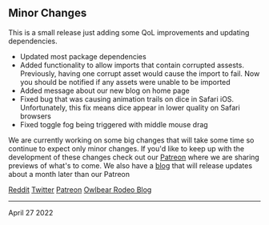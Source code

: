 ## Minor Changes

This is a small release just adding some QoL improvements and updating dependencies.

- Updated most package dependencies
- Added functionality to allow imports that contain corrupted assests. Previously, having one corrupt asset would cause the import to fail. Now you should be notified if any assets were unable to be imported
- Added message about our new blog on home page
- Fixed bug that was causing animation trails on dice in Safari iOS. Unfortunately, this fix means dice appear in lower quality on Safari browsers
- Fixed toggle fog being triggered with middle mouse drag

We are currently working on some big changes that will take some time so continue to expect only minor changes. If you'd like to keep up with the development of these changes check out our [Patreon](https://patreon.com/owlbearrodeo) where we are sharing previews of what's to come. We also have a [blog](https://blog.owlbear.rodeo/) that will release updates about a month later than our Patreon 

[Reddit](https://www.reddit.com/r/OwlbearRodeo/comments/qco76o/beta_v1101_released_bug_fixes/)
[Twitter](https://twitter.com/OwlbearRodeo/status/1451123265246691330)
[Patreon](https://www.patreon.com/posts/57673962)
[Owlbear Rodeo Blog](https://blog.owlbear.rodeo/)

---

April 27 2022
